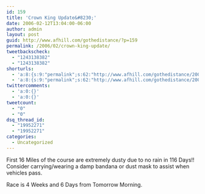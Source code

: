```yaml
---
id: 159
title: 'Crown King Update&#8230;'
date: 2006-02-12T13:04:00-06:00
author: admin
layout: post
guid: http://www.afhill.com/gothedistance/?p=159
permalink: /2006/02/crown-king-update/
tweetbackscheck:
  - "1243138382"
  - "1243138382"
shorturls:
  - 'a:8:{s:9:"permalink";s:62:"http://www.afhill.com/gothedistance/2006/02/crown-king-update/";s:7:"tinyurl";s:25:"http://tinyurl.com/bv9yhj";s:4:"isgd";s:17:"http://is.gd/hffc";s:5:"bitly";s:18:"http://bit.ly/JFSP";s:5:"snipr";s:22:"http://snipr.com/aqs4z";s:5:"snurl";s:22:"http://snurl.com/aqs4z";s:7:"snipurl";s:24:"http://snipurl.com/aqs4z";s:4:"trim";s:17:"http://tr.im/cqtf";}'
  - 'a:8:{s:9:"permalink";s:62:"http://www.afhill.com/gothedistance/2006/02/crown-king-update/";s:7:"tinyurl";s:25:"http://tinyurl.com/bv9yhj";s:4:"isgd";s:17:"http://is.gd/hffc";s:5:"bitly";s:18:"http://bit.ly/JFSP";s:5:"snipr";s:22:"http://snipr.com/aqs4z";s:5:"snurl";s:22:"http://snurl.com/aqs4z";s:7:"snipurl";s:24:"http://snipurl.com/aqs4z";s:4:"trim";s:17:"http://tr.im/cqtf";}'
twittercomments:
  - 'a:0:{}'
  - 'a:0:{}'
tweetcount:
  - "0"
  - "0"
dsq_thread_id:
  - "19952271"
  - "19952271"
categories:
  - Uncategorized
---
```

First 16 Miles of the course are extremely dusty due to no rain in 116 Days!! Consider carrying/wearing a damp bandana or dust mask to assist when vehicles pass.

Race is 4 Weeks and 6 Days from Tomorrow Morning.